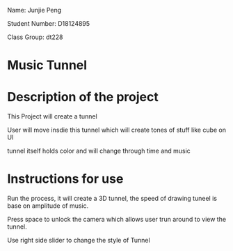 Name: Junjie Peng

Student Number: D18124895

Class Group: dt228

# Music Tunnel

# Description of the project

This Project will create a tunnel

User will move insdie this tunnel which will create tones of stuff like cube on UI

tunnel itself holds color and will change through time and music

# Instructions for use

Run the process, it will create a 3D tunnel, the speed of drawing tuneel is base on amplitude of music.

Press space to unlock the camera which allows user trun around to view the tunnel. 

Use right side slider to change the style of Tunnel

